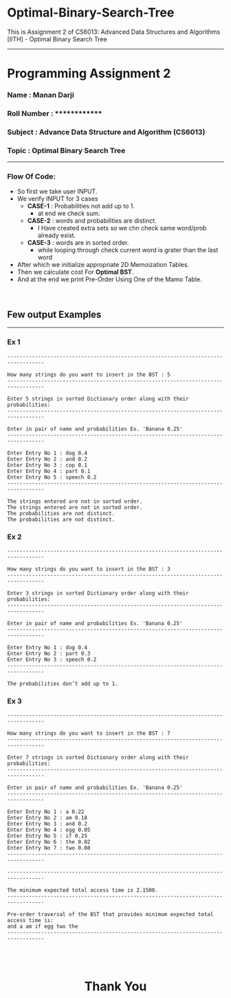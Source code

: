 # Optimal-Binary-Search-Tree
This is Assignment 2 of CS6013: Advanced Data Structures and Algorithms [IITH] - Optimal Binary Search Tree



-------------------------------------------------------------------
# Programming Assignment 2
### Name        : Manan Darji
### Roll Number : ************
### Subject     : Advance Data Structure and Algorithm (CS6013)
### Topic       : Optimal Binary Search Tree
-------------------------------------------------------------------

### Flow Of Code:
* So first we take user INPUT.
* We verify INPUT for 3 cases
  * **CASE-1** : Probabilities not add up to 1.
    * at end we check sum.
  * **CASE-2** : words and probabilities are distinct.
    * I Have created extra sets so we chn check same word/prob already exist.
  * **CASE-3** : words are in sorted order.
    * while looping through check current word is grater than the last word
* After which we initialize appropriate 2D Memoization Tables.
* Then we calculate cost For **Optimal BST**.
* And at the end we print Pre-Order Using One of the Mamo Table.
   
<br/>



<div style="page-break-after: always"></div>

## Few output Examples 
---
### Ex 1
```
----------------------------------------------------------------------------------

How many strings do you want to insert in the BST : 5
----------------------------------------------------------------------------------

Enter 5 strings in sorted Dictionary order along with their probabilities:
----------------------------------------------------------------------------------

Enter in pair of name and probabilities Ex. 'Banana 0.25'
----------------------------------------------------------------------------------

Enter Entry No 1 : dog 0.4
Enter Entry No 2 : and 0.2
Enter Entry No 3 : cop 0.1
Enter Entry No 4 : part 0.1
Enter Entry No 5 : speech 0.2
----------------------------------------------------------------------------------

The strings entered are not in sorted order.
The strings entered are not in sorted order.
The probabilities are not distinct.
The probabilities are not distinct.
```

### Ex 2
```
----------------------------------------------------------------------------------

How many strings do you want to insert in the BST : 3
----------------------------------------------------------------------------------

Enter 3 strings in sorted Dictionary order along with their probabilities:
----------------------------------------------------------------------------------

Enter in pair of name and probabilities Ex. 'Banana 0.25'
----------------------------------------------------------------------------------

Enter Entry No 1 : dog 0.4
Enter Entry No 2 : part 0.3
Enter Entry No 3 : speech 0.2
----------------------------------------------------------------------------------

The probabilities don’t add up to 1.
```

### Ex 3
```
----------------------------------------------------------------------------------

How many strings do you want to insert in the BST : 7
----------------------------------------------------------------------------------

Enter 7 strings in sorted Dictionary order along with their probabilities:
----------------------------------------------------------------------------------

Enter in pair of name and probabilities Ex. 'Banana 0.25'
----------------------------------------------------------------------------------

Enter Entry No 1 : a 0.22
Enter Entry No 2 : am 0.18
Enter Entry No 3 : and 0.2
Enter Entry No 4 : egg 0.05
Enter Entry No 5 : if 0.25
Enter Entry No 6 : the 0.02
Enter Entry No 7 : two 0.08
----------------------------------------------------------------------------------

----------------------------------------------------------------------------------

The minimum expected total access time is 2.1500.
----------------------------------------------------------------------------------

Pre-order traversal of the BST that provides minimum expected total access time is:
and a am if egg two the
----------------------------------------------------------------------------------

```

</br>
</br>

<center>
<h1>Thank You</h1>
</center>
